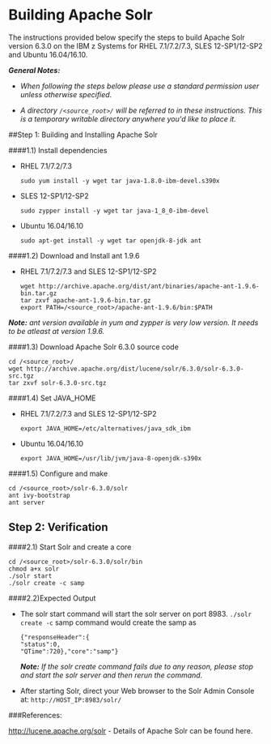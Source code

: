 # Building Apache Solr
The instructions provided below specify the steps to build Apache Solr version 6.3.0 on the IBM z Systems for RHEL 7.1/7.2/7.3, SLES 12-SP1/12-SP2 and Ubuntu 16.04/16.10.

_**General Notes:**_ 	

* _When following the steps below please use a standard permission user unless otherwise specified._
	 
* _A directory `/<source_root>/` will be referred to in these instructions. This is a temporary writable directory anywhere you'd like to place it._

##Step 1: Building and Installing Apache Solr

####1.1) Install dependencies  

* RHEL 7.1/7.2/7.3
  ```shell
  sudo yum install -y wget tar java-1.8.0-ibm-devel.s390x
  ```

* SLES 12-SP1/12-SP2
  ```shell
  sudo zypper install -y wget tar java-1_8_0-ibm-devel
  ```

* Ubuntu 16.04/16.10
  ```shell
  sudo apt-get install -y wget tar openjdk-8-jdk ant
  ```
  
####1.2) Download and Install ant 1.9.6 
* RHEL 7.1/7.2/7.3 and SLES 12-SP1/12-SP2

  ```
  wget http://archive.apache.org/dist/ant/binaries/apache-ant-1.9.6-bin.tar.gz
  tar zxvf apache-ant-1.9.6-bin.tar.gz
  export PATH=/<source_root>/apache-ant-1.9.6/bin:$PATH
  ```
_**Note:** ant version available in yum and zypper is very low version. It needs to be atleast at version 1.9.6._  

####1.3) Download Apache Solr 6.3.0 source code

  ```shell
  cd /<source_root>/
  wget http://archive.apache.org/dist/lucene/solr/6.3.0/solr-6.3.0-src.tgz
  tar zxvf solr-6.3.0-src.tgz
  ```
####1.4) Set JAVA_HOME

* RHEL 7.1/7.2/7.3 and SLES 12-SP1/12-SP2 

  ```shell
  export JAVA_HOME=/etc/alternatives/java_sdk_ibm
  ```
* Ubuntu 16.04/16.10

  ```shell
  export JAVA_HOME=/usr/lib/jvm/java-8-openjdk-s390x
  ```
  
####1.5) Configure and make
  ```shell
  cd /<source_root>/solr-6.3.0/solr
  ant ivy-bootstrap
  ant server
  ```

## Step 2: Verification 

####2.1) Start Solr and create a core
  ```shell
  cd /<source_root>/solr-6.3.0/solr/bin
  chmod a+x solr
  ./solr start
  ./solr create -c samp
  ```

####2.2)Expected Output 
* The solr start command will start the solr server on port 8983. `./solr create -c` samp command would create the samp as
  
  ```
  {"responseHeader":{
  "status":0,
  "QTime":720},"core":"samp"}
  ```

  _**Note:** If the solr create command fails due to any reason, please stop and start the solr server and then rerun the command._ 

* After starting Solr, direct your Web browser to the Solr Admin Console at: `http://HOST_IP:8983/solr/` 

###References:

http://lucene.apache.org/solr - Details of Apache Solr can be found here.
